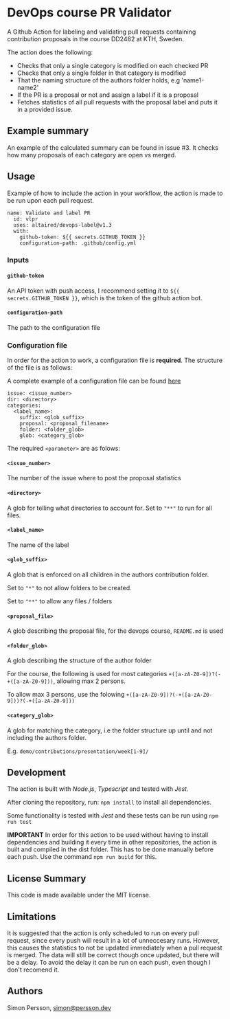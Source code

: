 # DevOps course PR Validator

A Github Action for labeling and validating pull requests containing contribution proposals in the course DD2482 at KTH, Sweden.

The action does the following:
* Checks that only a single category is modified on each checked PR
* Checks that only a single folder in that category is modified
* That the naming structure of the authors folder holds, e.g 'name1-name2'
* If the PR is a proposal or not and assign a label if it is a proposal
* Fetches statistics of all pull requests with the proposal label and puts it in a provided issue.

## Example summary

An example of the calculated summary can be found in issue #3. It checks how many proposals of each category are open vs merged.

## Usage
Example of how to include the action in your workflow, the action is made to be run upon each pull request.
```
name: Validate and label PR
  id: vlpr
  uses: altaired/devops-label@v1.3
  with:
    github-token: ${{ secrets.GITHUB_TOKEN }}
    configuration-path: .github/config.yml
```

### Inputs
#### `github-token`
An API token with push access, I recommend setting it to `${{ secrets.GITHUB_TOKEN }}`, which is the token of the github action bot.

#### `configuration-path`
The path to the configuration file

### Configuration file
In order for the action to work, a configuration file is **required**. The structure of the file is as follows:

A complete example of a configuration file can be found [here](./.github/config.yml)

```
issue: <issue_number>
dir: <directory>
categories:
  <label_name>:
    suffix: <glob_suffix>
    proposal: <proposal_filename>
    folder: <folder_glob>
    glob: <category_glob>
```
The required `<parameter>` are as folows:
#### `<issue_number>`
The number of the issue where to post the proposal statistics

#### `<directory>`
A glob for telling what directories to account for. Set to `"**"` to run for all files.

#### `<label_name>`
The name of the label

#### `<glob_suffix>`
A glob that is enforced on all children in the authors contribution folder.

Set to `"*"` to not allow folders to be created.

Set to `"**"` to allow any files / folders

#### `<proposal_file>`
A glob describing the proposal file, for the devops course, `README.md` is used

#### `<folder_glob>`
A glob describing the structure of the author folder

For the course, the following is used for most categories `+([a-zA-Z0-9])?(-+([a-zA-Z0-9]))`, allowing max 2 persons.

To allow max 3 persons, use the folowing `+([a-zA-Z0-9])?(-+([a-zA-Z0-9]))?(-+([a-zA-Z0-9]))`

#### `<category_glob>`
A glob for matching the category, i.e the folder structure up until and not including the authors folder.

E.g. `demo/contributions/presentation/week[1-9]/`

## Development
The action is built with *Node.js*, *Typescript* and tested with *Jest*.

After cloning the repository, run:
`npm install` to install all dependencies.

Some functionality is tested with *Jest* and these tests can be run using `npm run test`


**IMPORTANT**
In order for this action to be used without having to install dependencies and building it every time in other repositories, the action is built and compiled in the dist folder. This has to be done manually before each push. Use the command `npm run build` for this.

## License Summary
This code is made available under the MIT license.

## Limitations
It is suggested that the action is only scheduled to run on every pull request, since every push will result in a lot of unneccesary runs. However, this causes the statistics to not be updated immediately when a pull request is merged. The data will still be correct though once updated, but there will be a delay. To avoid the delay it can be run on each push, even though I don't recomend it. 

## Authors
Simon Persson, simon@persson.dev



